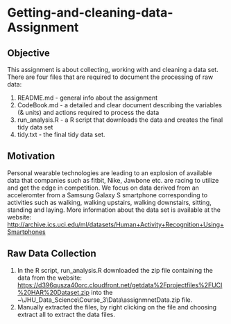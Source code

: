 Getting-and-cleaning-data-Assignment
====================================

Objective
---------
This assignment is about collecting, working with and cleaning a data set. There are four files that are required to document the processing of raw data:  
  1. README.md - general info about the assignment  
  2. CodeBook.md - a detailed and clear document describing the variables (& units) and actions required to process the data  
  3. run_analysis.R - a R script that downloads the data and creates the final tidy data set  
  4. tidy.txt - the final tidy data set.  

Motivation
----------
Personal wearable technologies are leading to an explosion of available data that companies such as fitbit, Nike, Jawbone etc. are racing to utilize and get the edge in competition. We focus on data derived from an acceleromter from a Samsung Galaxy S smartphone corresponding to activities such as walking, walking upstairs, walking downstairs, sitting, standing and laying. More information about the data set is available at the website: http://archive.ics.uci.edu/ml/datasets/Human+Activity+Recognition+Using+Smartphones 

Raw Data Collection
-------------------  
1. In the R script, run_analysis.R downloaded the zip file containing the data from the website: https://d396qusza40orc.cloudfront.net/getdata%2Fprojectfiles%2FUCI%20HAR%20Dataset.zip into the ~\JHU_Data_Science\Course_3\Data\assignmnetData.zip file. 
2. Manually extracted the files, by right clicking on the file and choosing extract all to extract the data files.




